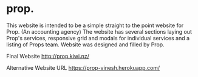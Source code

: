 # prop.

This website is intended to be a simple straight to the point website for Prop. (An accounting agency)
The website has several sections laying out Prop's services, responsive grid and modals for individual services and a listing of Props team.
Website was designed and filled by Prop.

Final Website
http://prop.kiwi.nz/

Alternative Website URL
https://prop-vinesh.herokuapp.com/

